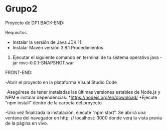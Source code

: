 # Grupo2
Proyecto de DP1
BACK-END:

Requisitos
-    Instalar la versión de Java JDK 11.
-    Instalar Maven versión 3.8.1
Procedimientos
1.    Ejecutar el siguiente comando en terminal de tu sistema operativo
java -jar mvc-0.0.1-SNAPSHOT.war


FRONT-END:

-Abrir el proyecto en la plataforma Visual Studio Code

-Asegúrese de tener instaladas las últimas versiones estables de Node.js y NPM
e instalar dependencias: 
*https://nodejs.org/en/download/
*Ejecute “npm install” dentro de la carpeta del proyecto.

-Una vez finalizada la instalación, ejecute “npm start”. 
Se abrirá una ventana del navegador en http: // localhost: 3000 donde verá la vista previa de la página en vivo.
